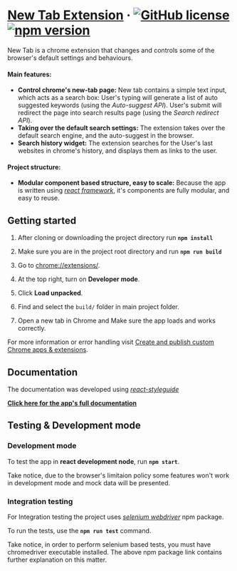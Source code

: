
# [New Tab Extension](https://github.com/shpiglify/new-tab-chrome-extension) &middot; [![GitHub license](https://img.shields.io/badge/license-MIT-blue.svg)](https://github.com/facebook/react/blob/master/LICENSE) [![npm version](https://img.shields.io/npm/v/react.svg?style=flat)](https://www.npmjs.com/package/react) 



New Tab is a chrome extension that changes and controls some of the browser's default settings and behaviours. 

#### Main features:
* **Control chrome's new-tab page:** New tab contains a simple text input, which acts as a search box:
User's typing will generate a list of auto suggested keywords (using the *Auto-suggest API*). User's submit will redirect the page into search results page (using the *Search redirect API*).
* **Taking over the default search settings:** The extension takes over the default search engine, and the auto-suggest in the browser.
* **Search history widget:** The extension searches for the User's last websites in chrome's history, and displays them as links to the user.

#### Project structure:
* **Modular component based structure, easy to scale:** Because the app is written using *[react framework](https://github.com/facebook/create-react-app)*, it's components are fully modular, and easy to reuse.


## Getting started

1. After cloning or downloading the project directory run **`npm install`**

2. Make sure you are in the project root directory and run **`npm run build`**

3. Go to [chrome://extensions/](chrome://extensions/).
4. At the top right, turn on **Developer mode**.
5. Click **Load unpacked**.
6. Find and select the `build/` folder in main project folder.
7. Open a new tab in Chrome and Make sure the app loads and works correctly.

For more information or error handling visit [Create and publish custom Chrome apps & extensions](https://support.google.com/chrome/a/answer/2714278?hl=en).


 

## Documentation

The documentation was developed using *[react-styleguide](https://github.com/styleguidist/react-styleguidist)*

 **[Click here for the app's full documentation](https://shpiglify.github.io/new-tab-chrome-extension/)** 

## Testing & Development mode

### Development mode

To test the app in **react development node**, run **`npm start`**.

Take notice, due to the browser's limitaion policy some features won't work in development mode and mock data will be presented.

### Integration testing
For Integration testing the project uses *[selenium webdriver](https://www.npmjs.com/package/selenium-webdriver)* npm package.



To run the tests, use the **`npm run test`** command.

Take notice, in order to perform selenium based tests, you must have chromedriver executable installed. The above npm package link contains further explanation on this matter.